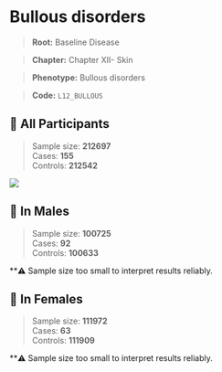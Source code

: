 # Bullous disorders

> **Root:** Baseline Disease  

> **Chapter:** Chapter XII- Skin  

> **Phenotype:** Bullous disorders  

> **Code:** `L12_BULLOUS`

## 🧪 All Participants  
> Sample size: **212697**  
> Cases: **155**  
> Controls: **212542**
<img src="/Disease/Figures/ALL/Incidence/L12_BULLOUS.png"/>
<CsvTable src="/public/Disease/Data/ALL/Incidence/COX_L12_BULLOUS.csv" label="🔍 View full results" />

## 👨 In Males  
> Sample size: **100725**  
> Cases: **92**  
> Controls: **100633**

**⚠️ Sample size too small to interpret results reliably.


## 👩 In Females  
> Sample size: **111972**  
> Cases: **63**  
> Controls: **111909**

**⚠️ Sample size too small to interpret results reliably.

